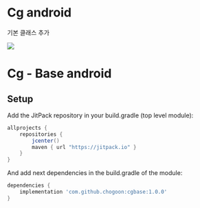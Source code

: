 # Cg android
기본 클래스 추가

[![](https://jitpack.io/v/chogoon/CgBase.svg)](https://jitpack.io/#chogoon/CgBase)

# Cg - Base android


## Setup
Add the JitPack repository in your build.gradle (top level module):
```gradle
allprojects {
    repositories {
        jcenter()
        maven { url "https://jitpack.io" }
    }
}
```

And add next dependencies in the build.gradle of the module:
```gradle
dependencies {
    implementation 'com.github.chogoon:cgbase:1.0.0'
}
```
